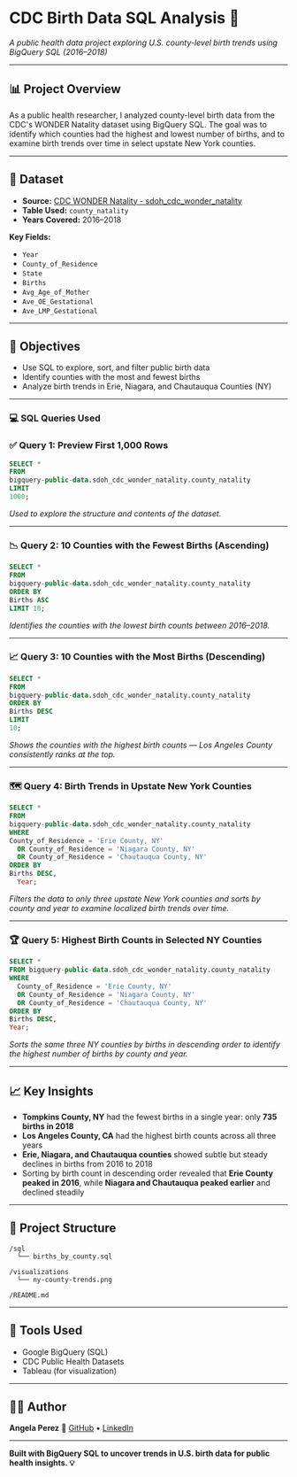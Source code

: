 # CDC Birth Data SQL Analysis 🍼  
*A public health data project exploring U.S. county-level birth trends using BigQuery SQL (2016–2018)*

---

## 📊 Project Overview

As a public health researcher, I analyzed county-level birth data from the CDC's WONDER Natality dataset using BigQuery SQL. The goal was to identify which counties had the highest and lowest number of births, and to examine birth trends over time in select upstate New York counties.

---

## 📁 Dataset

- **Source:** [CDC WONDER Natality - sdoh_cdc_wonder_natality](https://console.cloud.google.com/marketplace/product/bigquery-public-data/sdoh_cdc_wonder_natality)
- **Table Used:** `county_natality`
- **Years Covered:** 2016–2018

**Key Fields:**
- `Year`
- `County_of_Residence`
- `State`
- `Births`
- `Avg_Age_of_Mother`
- `Ave_OE_Gestational`
- `Ave_LMP_Gestational`

---

## 🎯 Objectives

- Use SQL to explore, sort, and filter public birth data  
- Identify counties with the most and fewest births  
- Analyze birth trends in Erie, Niagara, and Chautauqua Counties (NY)

---

### 💻 SQL Queries Used

### ✅ Query 1: Preview First 1,000 Rows

```sql
SELECT *
FROM
bigquery-public-data.sdoh_cdc_wonder_natality.county_natality
LIMIT
1000;
````

*Used to explore the structure and contents of the dataset.*

---

### 📉 Query 2: 10 Counties with the Fewest Births (Ascending)

```sql
SELECT *
FROM
bigquery-public-data.sdoh_cdc_wonder_natality.county_natality
ORDER BY
Births ASC
LIMIT 10;
```

*Identifies the counties with the lowest birth counts between 2016–2018.*

---

### 📈 Query 3: 10 Counties with the Most Births (Descending)

```sql
SELECT *
FROM
bigquery-public-data.sdoh_cdc_wonder_natality.county_natality
ORDER BY
Births DESC
LIMIT
10;
```

*Shows the counties with the highest birth counts — Los Angeles County consistently ranks at the top.*

---

### 🗺️ Query 4: Birth Trends in Upstate New York Counties

```sql
SELECT *
FROM
bigquery-public-data.sdoh_cdc_wonder_natality.county_natality
WHERE
County_of_Residence = 'Erie County, NY' 
  OR County_of_Residence = 'Niagara County, NY'
  OR County_of_Residence = 'Chautauqua County, NY'
ORDER BY
Births DESC, 
  Year;
```

*Filters the data to only three upstate New York counties and sorts by county and year to examine localized birth trends over time.*

---

### 🏆 Query 5: Highest Birth Counts in Selected NY Counties

```sql
SELECT *
FROM bigquery-public-data.sdoh_cdc_wonder_natality.county_natality
WHERE
  County_of_Residence = 'Erie County, NY' 
  OR County_of_Residence = 'Niagara County, NY'
  OR County_of_Residence = 'Chautauqua County, NY'
ORDER BY
Births DESC,
Year;
```

*Sorts the same three NY counties by births in descending order to identify the highest number of births by county and year.*

---

## 📈 Key Insights

* **Tompkins County, NY** had the fewest births in a single year: only **735 births in 2018**
* **Los Angeles County, CA** had the highest birth counts across all three years
* **Erie, Niagara, and Chautauqua counties** showed subtle but steady declines in births from 2016 to 2018
* Sorting by birth count in descending order revealed that **Erie County peaked in 2016**, while **Niagara and Chautauqua peaked earlier** and declined steadily

---

## 📂 Project Structure

```
/sql
  └── births_by_county.sql

/visualizations
  └── ny-county-trends.png

/README.md
```

---

## 🔧 Tools Used

* Google BigQuery (SQL)
* CDC Public Health Datasets
* Tableau (for visualization)

---

## 👩‍💻 Author

**Angela Perez**
📌 [GitHub](https://github.com/angelaperezdata) • [LinkedIn](https://www.linkedin.com/in/angela-perez-07a28m16/)

---

**Built with BigQuery SQL to uncover trends in U.S. birth data for public health insights. 💡**
